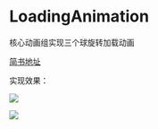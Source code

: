 # LoadingAnimation
核心动画组实现三个球旋转加载动画

[简书地址](https://www.jianshu.com/p/d8aeab5b95c9)

 实现效果：

![](https://github.com/xxhApril/LoadingAnimation/blob/master/lAHPBbCc1hrjLjl-zNg_216_126.gif)

![](https://github.com/xxhApril/LoadingAnimation/blob/master/1.gif)
